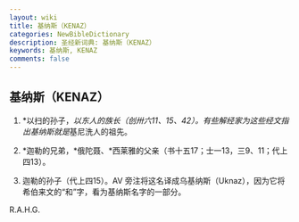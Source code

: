 ```yaml
---
layout: wiki
title: 基纳斯（KENAZ）
categories: NewBibleDictionary
description: 圣经新词典: 基纳斯（KENAZ）
keywords: 基纳斯, KENAZ
comments: false
---
```


## 基纳斯（KENAZ）

1. *以扫的孙子，*以东人的族长（创卅六11、15、42）。有些解经家为这些经文指出基纳斯就是*基尼洗人的祖先。

2. *迦勒的兄弟，*俄陀聂、*西莱雅的父亲（书十五17；士一13，三9、11；代上四13）。

3. 迦勒的孙子（代上四15）。AV 旁注将这名译成乌基纳斯（Uknaz），因为它将希伯来文的“和”字，看为基纳斯名字的一部分。

R.A.H.G.








